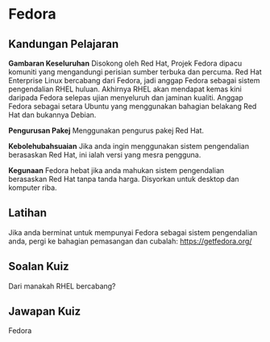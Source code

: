 # Fedora

## Kandungan Pelajaran

<b>Gambaran Keseluruhan</b>
Disokong oleh Red Hat, Projek Fedora dipacu komuniti yang mengandungi perisian sumber terbuka dan percuma. Red Hat Enterprise Linux bercabang dari Fedora, jadi anggap Fedora sebagai sistem pengendalian RHEL huluan. Akhirnya RHEL akan mendapat kemas kini daripada Fedora selepas ujian menyeluruh dan jaminan kualiti. Anggap Fedora sebagai setara Ubuntu yang menggunakan bahagian belakang Red Hat dan bukannya Debian.

<b>Pengurusan Pakej</b>
Menggunakan pengurus pakej Red Hat.

<b>Kebolehubahsuaian</b>
Jika anda ingin menggunakan sistem pengendalian berasaskan Red Hat, ini ialah versi yang mesra pengguna.

<b>Kegunaan</b>
Fedora hebat jika anda mahukan sistem pengendalian berasaskan Red Hat tanpa tanda harga. Disyorkan untuk desktop dan komputer riba.

## Latihan

Jika anda berminat untuk mempunyai Fedora sebagai sistem pengendalian anda, pergi ke bahagian pemasangan dan cubalah: <a href='https://getfedora.org/'>https://getfedora.org/</a>

## Soalan Kuiz

Dari manakah RHEL bercabang?

## Jawapan Kuiz

Fedora